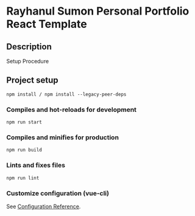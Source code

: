 # Rayhanul Sumon Personal Portfolio React Template

## Description

Setup Procedure 
 
## Project setup

```
npm install / npm install --legacy-peer-deps 
``` 

### Compiles and hot-reloads for development

```
npm run start  
``` 

### Compiles and minifies for production

``` 
npm run build   
```  
 
### Lints and fixes files  

```
npm run lint
```

### Customize configuration (vue-cli)

See [Configuration Reference](https://cli.vuejs.org/config/).
